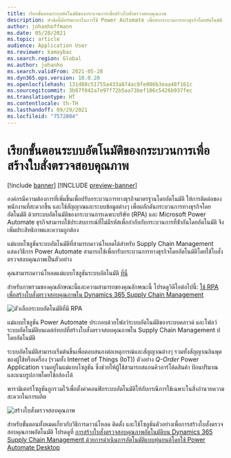 ```yaml
---
title: เรียกขั้นตอนระบบอัตโนมัติของกระบวนการเพื่อสร้างใบสั่งตรวจสอบคุณภาพ
description: หัวข้อนี้มีทรัพยากรในการใช้ Power Automate เพื่อทำกระบวนการทางธุรกิจโดยอัตโนมัติ โดยใช้ตัวอย่างของใบสั่งตรวจสอบคุณภาพ
author: johanhoffmann
ms.date: 05/28/2021
ms.topic: article
audience: Application User
ms.reviewer: kamaybac
ms.search.region: Global
ms.author: johanho
ms.search.validFrom: 2021-05-28
ms.dyn365.ops.version: 10.0.20
ms.openlocfilehash: 131d88c51755a433a874ac0fe086b3eaa48f161c
ms.sourcegitcommit: 3b87f042a7e97f72b5aa73bef186c5426b937fec
ms.translationtype: HT
ms.contentlocale: th-TH
ms.lasthandoff: 09/29/2021
ms.locfileid: "7572804"
---
```

# <a name="invoke-process-automation-flows-to-create-quality-orders"></a>เรียกขั้นตอนระบบอัตโนมัติของกระบวนการเพื่อสร้างใบสั่งตรวจสอบคุณภาพ

[!include [banner](../includes/banner.md)]
[!INCLUDE [preview-banner](../includes/preview-banner.md)]

องค์กรมีความต้องการที่เพิ่มขึ้นเพื่อปรับกระบวนการทางธุรกิจมาตรฐานโดยอัตโนมัติ ให้การติดต่อของพนักงานที่สะดวกขึ้น และใช้สัญญาณและระบบข้อมูลต่างๆ เพื่อผลักดันกระบวนการทางธุรกิจโดยอัตโนมัติ ด้วยระบบอัตโนมัติของกระบวนการเฉพาะบริษัท (RPA) และ Microsoft Power Automate ธุรกิจสามารถใช้ประสบการณ์ที่ไม่มีรหัสเพื่อกํากับกับกระบวนการที่ซ้ํากันโดยอัตโนมัติ จึงเพิ่มประสิทธิภาพและความถูกต้อง

แม่แบบโซลูชันระบบอัตโนมัติที่สามารถดาวน์โหลดได้สำหรับ Supply Chain Management แสดงวิธีการ Power Automate สามารถใช้เพื่อกรับกระบวนการทางธุรกิจโดยอัตโนมัติโดยใช้ใบสั่งตรวจสอบคุณภาพเป็นตัวอย่าง

คุณสามารถดาวน์โหลดแม่แบบโซลูชันระบบอัตโนมัติ [ที่นี่](https://aka.ms/D365SCMQualityOrderRPASolution)

สำหรับภาพรวมของคุณลักษณะนี้และความสามารถของคุณลักษณะนี้ โปรดดูวิดีโอต่อไปนี้: [ใช้ RPA เพื่อสร้างใบสั่งตรวจสอบคุณภาพใน Dynamics 365 Supply Chain Management](https://www.youtube.com/watch?v=LFbzJ6-H89w)

![ตัวเลือกระบบอัตโนมัติที่มี RPA](media/rpa-automation-options.png "ตัวเลือกระบบอัตโนมัติที่มี RPA")

แม่แบบโซลูชัน Power Automate ประกอบด้วยโฟลว์ระบบอัตโนมัติของระบบคลาวด์ และโฟลว์ระบบอัตโนมัติบนเดสก์ทอปที่สร้างใบสั่งตรวจสอบคุณภาพใน Supply Chain Management ปโดยอัตโนมัติ

ระบบอัตโนมัติสามารถเริ่มต้นขึ้นเพื่อตอบสนองต่อเหตุการณ์และสัญญาณต่างๆ รวมทั้งสัญญาณอินพุตของผู้ใช้หรือเครื่อง (รวมทั้ง Internet of Things (IoT)) ตัวอย่าง *Q-Order* Power Application รวมอยู่ในแม่แบบโซลูชัน ซึ่งช่วยให้ผู้ใช้สามารถสแกนคิวอาร์โค้ดสินค้า ป้อนปริมาณ และแนบรูปภาพโดยใช้กล้องได้

พารามิเตอร์โซลูชันถูกรวมไว้เพื่อตั้งค่าคอนฟิกระบบอัตโนมัติให้กับกรณีการใช้เฉพาะในสิ่งอำนวยความสะดวกในการผลิต

![สร้างใบสั่งตรวจสอบคุณภาพ](media/rpa-create-quality-roder.png "สร้างใบสั่งตรวจสอบคุณภาพ")

สำหรับขั้นตอนทั้งหมดเกี่ยวกับวิธีการดาวน์โหลด ติดตั้ง และใช้โซลูชันตัวอย่างเพื่อการสร้างใบสั่งตรวจสอบคุณภาพอัตโนมัติ โปรดดูที่ [การสร้างใบสั่งตรวจสอบคุณภาพอัตโนมัติบน Dynamics 365 Supply Chain Management ด้วยการดำเนินการอัตโนมัติแบบหุ่นยนต์โดยใช้ Power Automate Desktop](/power-automate/desktop-flows/dynamics365-scm-rpa)

